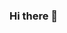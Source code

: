 ### Hi there 👋

<!--
**Greyn-05/Greyn-05** is a ✨ _special_ ✨ repository because its `README.md` (this file) appears on your GitHub profile.

Here are some ideas to get you started:

- 🔭 I’m currently working on ...
- 🌱 I’m currently learning ...
- 👯 I’m looking to collaborate on ...
- 🤔 I’m looking for help with ...
- 💬 Ask me about ...
- 📫 How to reach me: ...
- 😄 Pronouns: ...
- ⚡ Fun fact: ...
-->

<!--
<img src="https://img.shields.io/badge/GMAIL-EA4335?style=for-the-badge&logo=gmail&logoColor=F8F8F5"/></a>
<!-- gmail
### SKILLS 📚
<img src="https://img.shields.io/badge/CSHARP-512BD4?style=for-the-badge&logo=csharp&logoColor=FEFEFE"/></a>
<!-- C#
<!-- <img src="https://img.shields.io/badge/C++-00599C?style=for-the-badge&logo=cplusplus&logoColor=FEFEFE"/></a> -->
<!-- C++
<img src="https://img.shields.io/badge/UNITY-000000?style=for-the-badge&logo=unity&logoColor=FEFEFE"/></a>
<!-- 유니티
<!-- <img src="https://img.shields.io/badge/UNREAL-0E1128?style=for-the-badge&logo=unrealengine&logoColor=FEFEFE"/></a> -->
<!-- 언리얼
<img src="https://img.shields.io/badge/RIDER-000000?style=for-the-badge&logo=rider&logoColor=FEFEFE"/></a>
<!-- Rider
<img src="https://img.shields.io/badge/NOTION-000000?style=for-the-badge&logo=notion&logoColor=FEFEFE"/></a>
<!-- Notion
<!-- <img src="https://img.shields.io/badge/GIT-F05032?style=for-the-badge&logo=git&logoColor=FEFEFE"/></a> -->
<!-- git bash
<img src="https://img.shields.io/badge/GITHUB-181717?style=for-the-badge&logo=github&logoColor=FEFEFE"/></a>
<!-- github
<!--
<a href="버튼을 눌렀을 때 이동할 링크" target="_blank"><img src="https://img.shields.io/badge/뱃지레이블-배경색?style=뱃지모양&logo=로고&logoColor=로고색상"/></a> 뱃지
![Anurag's GitHub stats](https://github-readme-stats.vercel.app/api?username=내이름&theme=테마&show_icons=true) 스탯 표시
-->

<!--
https://80000coding.oopy.io/865f4b2a-5198-49e8-a173-0f893a4fed45 참고 블로그
https://blog.cowkite.com/blog/2102241544/ 참고 블로그
-->

<!---
Greyn-05/Greyn-05 is a ✨ special ✨ repository because its `README.md` (this file) appears on your GitHub profile.
You can click the Preview link to take a look at your changes.
--->
